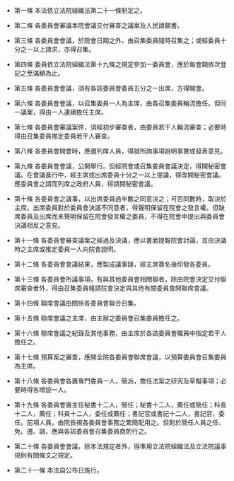* 第一條 本法依立法院組織法第二十一條制定之。

* 第二條 各委員會審議本院會議交付審查之議案及人民請願書。

* 第三條 各委員會會議，於院會日期之外，由召集委員隨時召集之；或經委員十分之一以上請求，亦得召集。

* 第四條 委員依立法院組織法第十九條之規定參加一委員會，應於每會期依次登記之至滿額為止。

* 第五條 各委員會會議，須有各該委員會委員五分之一出席，方得開會。

* 第六條 各委員會會議，以召集委員一人為主席，由各召集委員輪流擔任。但同一議案，得由一人連續擔任主席。

* 第七條 各委員會審議案件，須經初步審查者，由委員若干人輪流審查；必要時得由召集委員推定委員若干人審查。

* 第八條 各委員會開會時，應邀列席人員，得就所詢事項說明事實或發表意見。

* 第九條 各委員會會議，公開舉行。但經院會或召集委員會議決定，得開秘密會議。在會議進行中，經主席或出席委員十分之一以上提議，得改開秘密會議。應委員會之請而列席之政府人員，得請開秘密會議。

* 第十條 各委員會之議事，以出席委員過半數之同意決之；可否同數時，取決於主席。出席委員對於委員會決議不同意者，得聲明保留在院會之發言權。但缺席委員及出席而未聲明保留在院會發言權之委員，不得在院會中提出與委員會決議相反之意見。

* 第十一條 各委員會審查議案之經過及決議，應以書面提報院會討論，並由決議時之主席或推定委員一人向院會說明。

* 第十二條 各委員會會議結果，應製成議事錄，經主席簽名後印發各委員。

* 第十三條 各委員會所議事項，有與其他委員會相關聯者，除由院會決定交付聯席審查者外，得由召集委員報請院會決定與其他有關委員會開聯席會議。

* 第十四條 聯席會議由關係各委員會聯合召集。

* 第十五條 聯席會議之主席，由主辦之委員會召集委員擔任之。

* 第十六條 聯席會議之紀錄及其他事務，由主席於各該委員會職員中指定若干人擔任之。

* 第十七條 預算案之審查，應開全院各委員會聯席會議，以預算委員會召集委員為主席。

* 第十八條 各委員會各置專門委員一人，簡派，擔任法案之研究及草擬事項；必要時得各增設一人。

* 第十九條 各委員會置主任秘書十二人，簡任；秘書十二人，薦任或簡任；科長十二人，薦任；科員十二人，委任或薦任；書記官或書記十二人，書記官，委任。前項人員，由院長視各委員會事務之繁簡配用之。但對於簡任人員之任、免、遷、調，應與各該委員會召集委員商酌行之。

* 第二十條 各委員會會議，除本法規定者外，得準用立法院組織法及立法院議事規則有關條文之規定。

* 第二十一條 本法自公布日施行。

